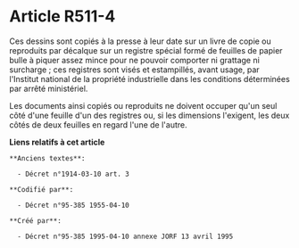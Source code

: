 # Article R511-4

Ces dessins sont copiés à la presse à leur date sur un livre de copie ou reproduits par décalque sur un registre spécial
formé de feuilles de papier bulle à piquer assez mince pour ne pouvoir comporter ni grattage ni surcharge ; ces registres
sont visés et estampillés, avant usage, par l'Institut national de la propriété industrielle dans les conditions déterminées
par arrêté ministériel.

Les documents ainsi copiés ou reproduits ne doivent occuper qu'un seul côté d'une feuille d'un des registres ou, si les
dimensions l'exigent, les deux côtés de deux feuilles en regard l'une de l'autre.

**Liens relatifs à cet article**

	**Anciens textes**:

	  - Décret n°1914-03-10 art. 3

	**Codifié par**:

	  - Décret n°95-385 1955-04-10

	**Créé par**:

	  - Décret n°95-385 1995-04-10 annexe JORF 13 avril 1995
